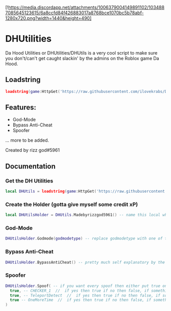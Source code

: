 [!https://media.discordapp.net/attachments/1006379004149891102/1034887085645123615/6a8ccfd84f426883017a8768bce1070bc5b78abf-1280x720.png?width=1440&height=490]

# DHUtilities

Da Hood Utilities or DHUtilities/DHUtils is a very cool script to make sure you don't/can't get caught slackin' by the admins on the Roblox game Da Hood.

## Loadstring
```lua
loadstring(game:HttpGet('https://raw.githubusercontent.com/ilovekrabs/DHUtilities/madebyrizzgod5961/DHUtilitiesMain'))()
```

## Features:
- God-Mode
- Bypass Anti-Cheat
- Spoofer

... more to be added.

Created by rizz god#5961

## Documentation

### Get the DH Utilities
```lua
local DHUtils = loadstring(game:HttpGet('https://raw.githubusercontent.com/ilovekrabs/DHUtilities/madebyrizzgod5961/DHUtilitiesMain'))()
```

### Create the Holder (gotta give myself some credit xP)
```lua
local DHUtilsHolder = DHUtils.Madebyrizzgod5961() -- name this local whatever you want, example: local sussy = DHUtils.Madebyrizzgod5961()
```

### God-Mode
```lua
DHUtilsHolder.Godmode(godmodetype) -- replace godmodetype with one of the God-Mode types shown here: "Anti-Bullet", there's sadly only 1 God-Mode for now, please include the strings aka the "" :P
```

### Bypass Anti-Cheat
```lua
DHUtilsHolder.BypassAntiCheat() -- pretty much self explanatory by the function's name, but if you still don't know what it does, it bypasses the Da Hood Anti-Cheat
```

### Spoofer
```lua
DHUtilsHolder.Spoof( -- if you want every spoof then either put true on all or just don't put anything, example: DHUtilsHolder.Spoof()
  true, -- CHECKER_1  //  if yes then true if no then false, if something other than true or false is put in the function, it will just think it's nil (nil means nothing in lua/luau, I made it so if it returns nil it counts it as true so the DHUtilsHolder.Spoof() works fine ^-^ )
  true, -- TeleportDetect  //  if yes then true if no then false, if something other than true or false is put in the function, it will just think it's nil (nil means nothing in lua/luau, I made it so if it returns nil it counts it as true so the DHUtilsHolder.Spoof() works fine ^-^ )
  true -- OneMoreTime  //  if yes then true if no then false, if something other than true or false is put in the function, it will just think it's nil (nil means nothing in lua/luau, I made it so if it returns nil it counts it as true so the DHUtilsHolder.Spoof() works fine ^-^ )
)
```
